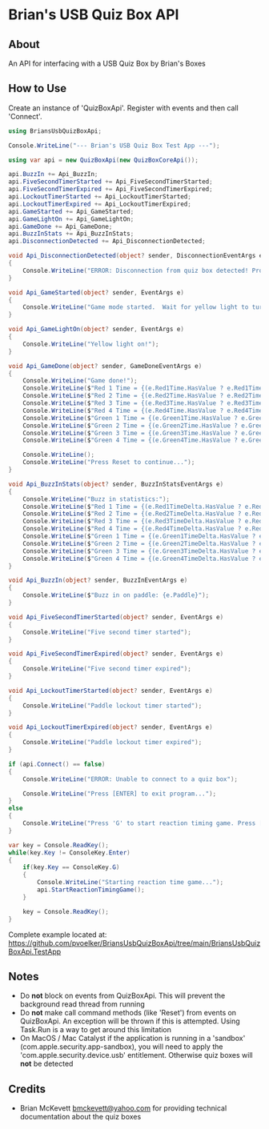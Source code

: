 # Brian's USB Quiz Box API

##  About

An API for interfacing with a USB Quiz Box by Brian's Boxes

## How to Use

Create an instance of 'QuizBoxApi'. Register with events and then call 'Connect'.

```cs
using BriansUsbQuizBoxApi;

Console.WriteLine("--- Brian's USB Quiz Box Test App ---");

using var api = new QuizBoxApi(new QuizBoxCoreApi());

api.BuzzIn += Api_BuzzIn;
api.FiveSecondTimerStarted += Api_FiveSecondTimerStarted;
api.FiveSecondTimerExpired += Api_FiveSecondTimerExpired;
api.LockoutTimerStarted += Api_LockoutTimerStarted;
api.LockoutTimerExpired += Api_LockoutTimerExpired;
api.GameStarted += Api_GameStarted;
api.GameLightOn += Api_GameLightOn;
api.GameDone += Api_GameDone;
api.BuzzInStats += Api_BuzzInStats;
api.DisconnectionDetected += Api_DisconnectionDetected;

void Api_DisconnectionDetected(object? sender, DisconnectionEventArgs e)
{
    Console.WriteLine("ERROR: Disconnection from quiz box detected! Program will need to be restarted...");
}

void Api_GameStarted(object? sender, EventArgs e)
{
    Console.WriteLine("Game mode started.  Wait for yellow light to turn on and press a paddle!");
}

void Api_GameLightOn(object? sender, EventArgs e)
{
    Console.WriteLine("Yellow light on!");
}

void Api_GameDone(object? sender, GameDoneEventArgs e)
{
    Console.WriteLine("Game done!");
    Console.WriteLine($"Red 1 Time = {(e.Red1Time.HasValue ? e.Red1Time + "ms" : "-no buzz in-")}");
    Console.WriteLine($"Red 2 Time = {(e.Red2Time.HasValue ? e.Red2Time + "ms" : "-no buzz in-")}");
    Console.WriteLine($"Red 3 Time = {(e.Red3Time.HasValue ? e.Red3Time + "ms" : "-no buzz in-")}");
    Console.WriteLine($"Red 4 Time = {(e.Red4Time.HasValue ? e.Red4Time + "ms" : "-no buzz in-")}");
    Console.WriteLine($"Green 1 Time = {(e.Green1Time.HasValue ? e.Green1Time + "ms" : "-no buzz in-")}");
    Console.WriteLine($"Green 2 Time = {(e.Green2Time.HasValue ? e.Green2Time + "ms" : "-no buzz in-")}");
    Console.WriteLine($"Green 3 Time = {(e.Green3Time.HasValue ? e.Green3Time + "ms" : "-no buzz in-")}");
    Console.WriteLine($"Green 4 Time = {(e.Green4Time.HasValue ? e.Green4Time + "ms" : "-no buzz in-")}");

    Console.WriteLine();
    Console.WriteLine("Press Reset to continue...");
}

void Api_BuzzInStats(object? sender, BuzzInStatsEventArgs e)
{
    Console.WriteLine("Buzz in statistics:");
    Console.WriteLine($"Red 1 Time = {(e.Red1TimeDelta.HasValue ? e.Red1TimeDelta + "ms" : "-no buzz in-")}");
    Console.WriteLine($"Red 2 Time = {(e.Red2TimeDelta.HasValue ? e.Red2TimeDelta + "ms" : "-no buzz in-")}");
    Console.WriteLine($"Red 3 Time = {(e.Red3TimeDelta.HasValue ? e.Red3TimeDelta + "ms" : "-no buzz in-")}");
    Console.WriteLine($"Red 4 Time = {(e.Red4TimeDelta.HasValue ? e.Red4TimeDelta + "ms" : "-no buzz in-")}");
    Console.WriteLine($"Green 1 Time = {(e.Green1TimeDelta.HasValue ? e.Green1TimeDelta + "ms" : "-no buzz in-")}");
    Console.WriteLine($"Green 2 Time = {(e.Green2TimeDelta.HasValue ? e.Green2TimeDelta + "ms" : "-no buzz in-")}");
    Console.WriteLine($"Green 3 Time = {(e.Green3TimeDelta.HasValue ? e.Green3TimeDelta + "ms" : "-no buzz in-")}");
    Console.WriteLine($"Green 4 Time = {(e.Green4TimeDelta.HasValue ? e.Green4TimeDelta + "ms" : "-no buzz in-")}");
}

void Api_BuzzIn(object? sender, BuzzInEventArgs e)
{
    Console.WriteLine($"Buzz in on paddle: {e.Paddle}");
}

void Api_FiveSecondTimerStarted(object? sender, EventArgs e)
{
    Console.WriteLine("Five second timer started");
}

void Api_FiveSecondTimerExpired(object? sender, EventArgs e)
{
    Console.WriteLine("Five second timer expired");
}

void Api_LockoutTimerStarted(object? sender, EventArgs e)
{
    Console.WriteLine("Paddle lockout timer started");
}

void Api_LockoutTimerExpired(object? sender, EventArgs e)
{
    Console.WriteLine("Paddle lockout timer expired");
}

if (api.Connect() == false)
{
    Console.WriteLine("ERROR: Unable to connect to a quiz box");

    Console.WriteLine("Press [ENTER] to exit program...");
}
else
{
    Console.WriteLine("Press 'G' to start reaction timing game. Press [ENTER] to exit program...");
}

var key = Console.ReadKey();
while(key.Key != ConsoleKey.Enter)
{
    if(key.Key == ConsoleKey.G)
    {
        Console.WriteLine("Starting reaction time game...");
        api.StartReactionTimingGame();
    }

    key = Console.ReadKey();
}
```

Complete example located at: https://github.com/pvoelker/BriansUsbQuizBoxApi/tree/main/BriansUsbQuizBoxApi.TestApp

## Notes

- Do **not** block on events from QuizBoxApi.  This will prevent the background read thread from running
- Do **not** make call command methods (like 'Reset') from events on QuizBoxApi. An exception will be thrown if this is attempted. Using Task.Run is a way to get around this limitation
- On MacOS / Mac Catalyst if the application is running in a 'sandbox' (com.apple.security.app-sandbox), you will need to apply the 'com.apple.security.device.usb' entitlement. Otherwise quiz boxes will **not** be detected

## Credits

- Brian McKevett <bmckevett@yahoo.com> for providing technical documentation about the quiz boxes